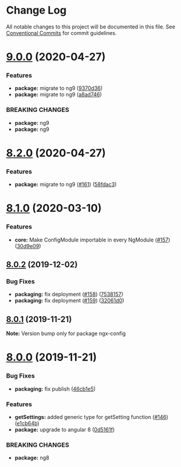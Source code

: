 # Change Log

All notable changes to this project will be documented in this file.
See [Conventional Commits](https://conventionalcommits.org) for commit guidelines.

# [9.0.0](https://github.com/fulls1z3/ngx-config/compare/v8.2.0...v9.0.0) (2020-04-27)

### Features

- **package:** migrate to ng9 ([9370d36](https://github.com/fulls1z3/ngx-config/commit/9370d36f63fcfb81b50e688d660edda83c077aed))
- **package:** migrate to ng9 ([a8ad746](https://github.com/fulls1z3/ngx-config/commit/a8ad74608ec94fe935e4dcb5857ae3c282a3432f))

### BREAKING CHANGES

- **package:** ng9
- **package:** ng9

# [8.2.0](https://github.com/fulls1z3/ngx-config/compare/v8.1.0...v8.2.0) (2020-04-27)

### Features

- **package:** migrate to ng9 ([#161](https://github.com/fulls1z3/ngx-config/issues/161)) ([58fdac3](https://github.com/fulls1z3/ngx-config/commit/58fdac3d0e8c581440e8854c66b3db58dc2ef47c))

# [8.1.0](https://github.com/fulls1z3/ngx-config/compare/v8.0.2...v8.1.0) (2020-03-10)

### Features

- **core:** Make ConfigModule importable in every NgModule ([#157](https://github.com/fulls1z3/ngx-config/issues/157)) ([30d9e09](https://github.com/fulls1z3/ngx-config/commit/30d9e095945144246b57b8664ec59d9d1226c427))

## [8.0.2](https://github.com/fulls1z3/ngx-config/compare/v8.0.1...v8.0.2) (2019-12-02)

### Bug Fixes

- **packaging:** fix deployment ([#158](https://github.com/fulls1z3/ngx-config/issues/158)) ([7538157](https://github.com/fulls1z3/ngx-config/commit/75381576cb58a76b6acffda81b6c73bf99944338))
- **packaging:** fix deployment ([#159](https://github.com/fulls1z3/ngx-config/issues/159)) ([32061d0](https://github.com/fulls1z3/ngx-config/commit/32061d0bf44c42fa67222e36396839737d265b40))

## [8.0.1](https://github.com/fulls1z3/ngx-config/compare/v8.0.0...v8.0.1) (2019-11-21)

**Note:** Version bump only for package ngx-config

# [8.0.0](https://github.com/fulls1z3/ngx-config/compare/v6.0.0-rc.1...v8.0.0) (2019-11-21)

### Bug Fixes

- **packaging:** fix publish ([46cb1e5](https://github.com/fulls1z3/ngx-config/commit/46cb1e579765ac3b48ce1333e561afa6ee28769d))

### Features

- **getSettings:** added generic type for getSetting function ([#146](https://github.com/fulls1z3/ngx-config/issues/146)) ([e1cb64b](https://github.com/fulls1z3/ngx-config/commit/e1cb64b6c0999b0dddc9e2ec583a22cd380503e1))
- **package:** upgrade to angular 8 ([0d5161f](https://github.com/fulls1z3/ngx-config/commit/0d5161f6aca4bc00edf057cc10dd510ae10aee5e))

### BREAKING CHANGES

- **package:** ng8
